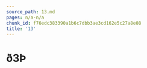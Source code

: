 ```yaml
---
source_path: 13.md
pages: n/a-n/a
chunk_id: f76edc383390a1b6c7dbb3ae3cd162e5c27a8e08
title: '13'
---
```

# ð3Þ
